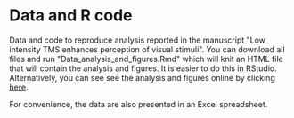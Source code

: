 Data and R code
=================
Data and code to reproduce analysis reported in the manuscript "Low intensity TMS enhances perception of visual stimuli". You can download all files and run "Data\_analysis\_and\_figures.Rmd" which will knit an HTML file that will contain the analysis and figures. It is easier to do this in RStudio. Alternatively, you can see see the analysis and figures online by clicking   [here](http://htmlpreview.github.io/?https://github.com/armanabraham/research/blob/master/Weak_TMS_Enhances_Perception/Data_analysis_and_figures_v2.html). 

For convenience, the data are also presented in an Excel spreadsheet. 
